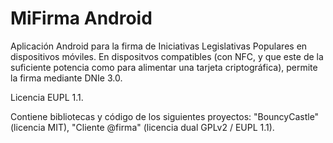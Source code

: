 # MiFirma Android
Aplicación Android para la firma de Iniciativas Legislativas Populares en dispositivos móviles.
En dispositvos compatibles (con NFC, y que este de la suficiente potencia como para alimentar una tarjeta criptográfica), permite la firma mediante DNIe 3.0.

Licencia EUPL 1.1.

Contiene bibliotecas y código de los siguientes proyectos: "BouncyCastle" (licencia MIT), "Cliente @firma" (licencia dual GPLv2 / EUPL 1.1).
